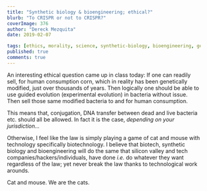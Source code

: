```yaml
---
title: "Synthetic biology & bioengineering; ethical?"
blurb: "To CRISPR or not to CRISPR?"
coverImage: 376
author: "Dereck Mezquita"
date: 2019-02-07

tags: [ethics, morality, science, synthetic-biology, bioengineering, genetic-engineering, microbiology]
published: true
comments: true
---
```



An interesting ethical question came up in class today: If one can readily sell, for human consumption corn, which in reality has been genetically modified, just over thousands of years. Then logically one should be able to use guided evolution (experimental evolution) in bacteria without issue. Then sell those same modified bacteria to and for human consumption.

This means that, conjugation, DNA transfer between dead and live bacteria etc. should all be allowed. In fact it is the case, *depending on your jurisdiction...*

Otherwise, I feel like the law is simply playing a game of cat and mouse with technology specifically biotechnology. I believe that biotech, synthetic biology and bioengineering will do the same that silicon valley and tech companies/hackers/individuals, have done *i.e.* do whatever they want regardless of the law; yet never break the law thanks to technological work arounds.

Cat and mouse. We are the cats.